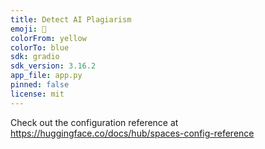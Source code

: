 ```yaml
---
title: Detect AI Plagiarism
emoji: 👀
colorFrom: yellow
colorTo: blue
sdk: gradio
sdk_version: 3.16.2
app_file: app.py
pinned: false
license: mit
---
```


Check out the configuration reference at https://huggingface.co/docs/hub/spaces-config-reference